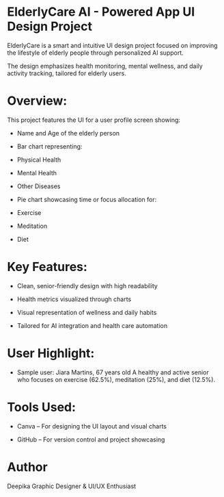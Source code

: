 # ElderlyCare AI - Powered App UI Design Project 

ElderlyCare is a smart and intuitive UI design project focused on improving the lifestyle of elderly people through personalized AI support.

The design emphasizes health monitoring, mental wellness, and daily activity tracking, tailored for elderly users.

# Overview:

This project features the UI for a user profile screen showing:

- Name and Age of the elderly person

- Bar chart representing:

* Physical Health

* Mental Health

* Other Diseases


- Pie chart showcasing time or focus allocation for:

* Exercise

* Meditation

* Diet


# Key Features:

- Clean, senior-friendly design with high readability

- Health metrics visualized through charts

- Visual representation of wellness and daily habits

- Tailored for AI integration and health care automation


# User Highlight:

* Sample user:
Jiara Martins, 67 years old
A healthy and active senior who focuses on exercise (62.5%), meditation (25%), and diet (12.5%).

# Tools Used:

- Canva – For designing the UI layout and visual charts

- GitHub – For version control and project showcasing


# Author
Deepika
Graphic Designer & UI/UX Enthusiast

